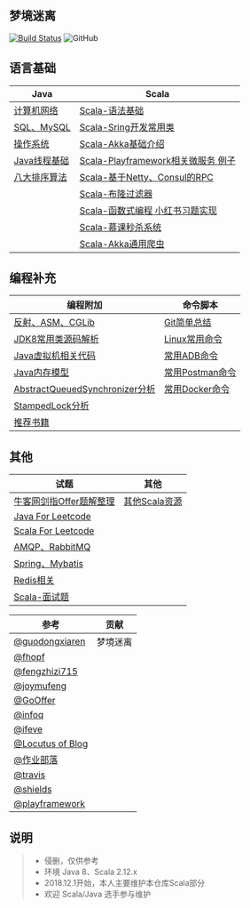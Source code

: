 梦境迷离
---

[![Build Status](https://travis-ci.org/jxnu-liguobin/cs-summary-reflection.svg?branch=master)](https://travis-ci.org/jxnu-liguobin/cs-summary-reflection)
![GitHub](https://img.shields.io/github/license/jxnu-liguobin/cs-summary-reflection.svg)


语言基础
---

| Java | Scala |
| --- | --- |
| [计算机网络](https://github.com/jxnu-liguobin/cs-summary-reflection/blob/master/src/main/java/cn/edu/jxnu/questions/Network.md) |  [Scala-语法基础](https://github.com/jxnu-liguobin/cs-summary-reflection/blob/master/src/main/java/cn/edu/jxnu/scala/ScalaBasic.md) | 
| [SQL、MySQL](https://github.com/jxnu-liguobin/cs-summary-reflection/blob/master/src/main/java/cn/edu/jxnu/questions/MySQL.md) | [Scala-Sring开发常用类](https://github.com/jxnu-liguobin/cs-summary-reflection/blob/master/src/main/java/cn/edu/jxnu/scala/ScalaUtil.md) |
| [操作系统](https://github.com/jxnu-liguobin/cs-summary-reflection/blob/master/src/main/java/cn/edu/jxnu/questions/OS.md) | [Scala-Akka基础介绍](https://github.com/jxnu-liguobin/cs-summary-reflection/blob/master/src/main/java/cn/edu/jxnu/scala/ScalaAkkaBasic.md) |
| [Java线程基础](https://github.com/jxnu-liguobin/cs-summary-reflection/blob/master/src/main/java/cn/edu/jxnu/questions/Threads.md) | [Scala-Playframework相关微服务 例子](https://github.com/jxnu-liguobin/scala_micro_service) |
| [八大排序算法](https://github.com/jxnu-liguobin/cs-summary-reflection/blob/master/src/main/java/cn/edu/jxnu/questions/Sort.md) | [Scala-基于Netty、Consul的RPC](https://github.com/jxnu-liguobin/dlsRpc) |
|  | [Scala-布隆过滤器](https://github.com/jxnu-liguobin/Scala-BloomFilter) |
|  | [Scala-函数式编程 小红书习题实现](https://github.com/jxnu-liguobin/cs-summary-reflection/tree/master/src/main/java/cn/edu/jxnu/scala/fb/Scalafb.md) |
|  | [Scala-慕课秒杀系统](https://github.com/jxnu-liguobin/SpringBoot-SecKill-Scala) |
|  | [Scala-Akka通用爬虫](https://github.com/jxnu-liguobin/scala-akka-crawler) |

编程补充
---

| 编程附加 | 命令脚本 |
| --- | --- |
| [反射、ASM、CGLib](https://github.com/jxnu-liguobin/cs-summary-reflection/blob/master/src/main/java/cn/edu/jxnu/questions/ASM.md) | [Git简单总结](https://github.com/jxnu-liguobin/cs-summary-reflection/blob/master/src/main/java/cn/edu/jxnu/questions/Git.md) |
| [JDK8常用类源码解析](https://github.com/jxnu-liguobin/cs-summary-reflection/blob/master/src/main/java/cn/edu/jxnu/sourcecode/sourcecode.md) | [Linux常用命令](https://github.com/jxnu-liguobin/cs-summary-reflection/blob/master/src/main/java/cn/edu/jxnu/questions/Linux.md) |
| [Java虚拟机相关代码](https://github.com/jxnu-liguobin/cs-summary-reflection/blob/master/src/main/java/cn/edu/jxnu/questions/JVM.md) | [常用ADB命令](https://github.com/jxnu-liguobin/cs-summary-reflection/blob/master/src/main/java/cn/edu/jxnu/autoTest/ADB.md) |
| [Java内存模型](https://github.com/jxnu-liguobin/cs-summary-reflection/blob/master/src/main/java/cn/edu/jxnu/questions/JMM.md) | [常用Postman命令](https://github.com/jxnu-liguobin/cs-summary-reflection/blob/master/src/main/java/cn/edu/jxnu/autoTest/Postman.md) |
| [AbstractQueuedSynchronizer分析](https://github.com/jxnu-liguobin/cs-summary-reflection/blob/master/src/main/java/cn/edu/jxnu/questions/AQS.md) | [常用Docker命令](https://github.com/jxnu-liguobin/cs-summary-reflection/blob/master/src/main/java/cn/edu/jxnu/questions/Docker.md) |
| [StampedLock分析](https://github.com/jxnu-liguobin/cs-summary-reflection/blob/master/src/main/java/cn/edu/jxnu/questions/StampedLock.md) |
| [推荐书籍](https://github.com/jxnu-liguobin/cs-summary-reflection/blob/master/src/main/java/cn/edu/jxnu/recommendbooks/JavaBooks.md) |

其他
---

| 试题 | 其他 |
| --- | --- |
| [牛客网剑指Offer题解整理](https://github.com/jxnu-liguobin/cs-summary-reflection/blob/master/src/main/java/cn/edu/jxnu/questions/JianZhiOffer.md) | [其他Scala资源](https://github.com/jxnu-liguobin/cs-summary-reflection/tree/master/src/main/java/cn/edu/jxnu/scala/Other.md) |
| [Java For Leetcode](https://github.com/jxnu-liguobin/cs-summary-reflection/blob/master/src/main/java/cn/edu/jxnu/leetcode) | |
| [Scala For Leetcode](https://github.com/jxnu-liguobin/cs-summary-reflection/blob/master/src/main/java/cn/edu/jxnu/leetcode/scala)  | |
| [AMQP、RabbitMQ](https://github.com/jxnu-liguobin/cs-summary-reflection/blob/master/src/main/java/cn/edu/jxnu/questions/MQ.md) | |
| [Spring、Mybatis](https://github.com/jxnu-liguobin/cs-summary-reflection/blob/master/src/main/java/cn/edu/jxnu/questions/SSM.md) | |
| [Redis相关](https://github.com/jxnu-liguobin/cs-summary-reflection/blob/master/src/main/java/cn/edu/jxnu/questions/Redis.md) | |
| [Scala-面试题](https://github.com/jxnu-liguobin/cs-summary-reflection/blob/master/src/main/java/cn/edu/jxnu/questions/ScalaQuestions.md) | |

| 参考 | 贡献 |
| --- | --- |
| [@guodongxiaren](https://github.com/guodongxiaren/README) | 梦境迷离 |
| [@fhopf](https://github.com/fhopf/akka-crawler-example) |  |
| [@fengzhizi715](https://github.com/fengzhizi715/ProxyPool) |  |
| [@joymufeng](https://github.com/joymufeng) |  |
| [@GoOffer](https://github.com/liuenci/GoOffer) |  |
| [@infoq](https://www.infoq.cn) |  |
| [@ifeve](http://ifeve.com/)  |  |
| [@Locutus of Blog](http://blog.locut.us/2008/01/12/a-decent-stand-alone-java-bloom-filter-implementation/) |  |
| [@作业部落](https://www.zybuluo.com) | |
| [@travis](https://travis-ci.org/) |  |
| [@shields](https://shields.io/) |  |
[@playframework](https://www.playframework.com) | |

说明
---
> * 侵删，仅供参考
> * 环境 Java 8、Scala 2.12.x
> * 2018.12.1开始，本人主要维护本仓库Scala部分
> * 欢迎 Scala/Java 选手参与维护
